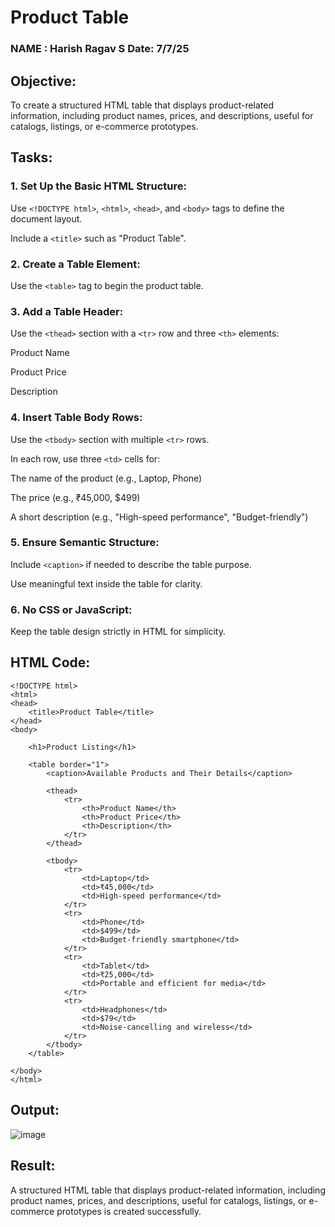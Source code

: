 # Product Table
### NAME : Harish Ragav S  Date: 7/7/25 
## Objective:

To create a structured HTML table that displays product-related information, including product names, prices, and descriptions, useful for catalogs, listings, or e-commerce prototypes.

## Tasks:

### 1. Set Up the Basic HTML Structure:

Use ```<!DOCTYPE html>```, ```<html>```, ```<head>```, and ```<body>``` tags to define the document layout.

Include a ```<title>``` such as "Product Table".

### 2. Create a Table Element:

Use the ```<table>``` tag to begin the product table.

### 3. Add a Table Header:

Use the ```<thead>``` section with a ```<tr>``` row and three ```<th>``` elements:

Product Name

Product Price

Description

### 4. Insert Table Body Rows:

Use the ```<tbody>``` section with multiple ```<tr>``` rows.

In each row, use three ```<td>``` cells for:

The name of the product (e.g., Laptop, Phone)

The price (e.g., ₹45,000, $499)

A short description (e.g., "High-speed performance", "Budget-friendly")

### 5. Ensure Semantic Structure:

Include ```<caption>``` if needed to describe the table purpose.

Use meaningful text inside the table for clarity.

### 6. No CSS or JavaScript:

Keep the table design strictly in HTML for simplicity.
## HTML Code:
```
<!DOCTYPE html>
<html>
<head>
    <title>Product Table</title>
</head>
<body>

    <h1>Product Listing</h1>

    <table border="1">
        <caption>Available Products and Their Details</caption>

        <thead>
            <tr>
                <th>Product Name</th>
                <th>Product Price</th>
                <th>Description</th>
            </tr>
        </thead>

        <tbody>
            <tr>
                <td>Laptop</td>
                <td>₹45,000</td>
                <td>High-speed performance</td>
            </tr>
            <tr>
                <td>Phone</td>
                <td>$499</td>
                <td>Budget-friendly smartphone</td>
            </tr>
            <tr>
                <td>Tablet</td>
                <td>₹25,000</td>
                <td>Portable and efficient for media</td>
            </tr>
            <tr>
                <td>Headphones</td>
                <td>$79</td>
                <td>Noise-cancelling and wireless</td>
            </tr>
        </tbody>
    </table>

</body>
</html>
```

## Output:
![image](https://github.com/user-attachments/assets/ef23fdb4-c1c2-43dc-a826-1749a39a6b4d)

## Result:
A structured HTML table that displays product-related information, including product names, prices, and descriptions, useful for catalogs, listings, or e-commerce prototypes is created successfully.
